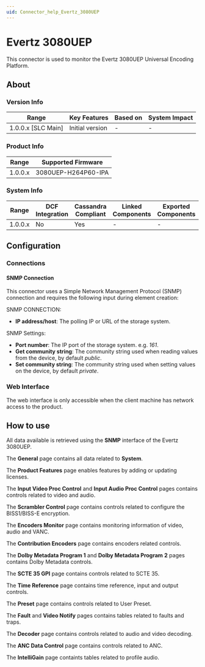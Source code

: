```yaml
---
uid: Connector_help_Evertz_3080UEP
---
```


# Evertz 3080UEP

This connector is used to monitor the Evertz 3080UEP Universal Encoding Platform.

## About

### Version Info

| Range                | Key Features     | Based on     | System Impact     |
|----------------------|------------------|--------------|-------------------|
| 1.0.0.x [SLC Main]   | Initial version  | -            | -                 |

### Product Info

| Range     | Supported Firmware     |
|-----------|------------------------|
| 1.0.0.x   | 3080UEP-H264P60-IPA    |

### System Info

| Range     | DCF Integration     | Cassandra Compliant     | Linked Components     | Exported Components     |
|-----------|---------------------|-------------------------|-----------------------|-------------------------|
| 1.0.0.x   | No                  | Yes                     | -                     | -                       |

## Configuration

### Connections

#### SNMP Connection

This connector uses a Simple Network Management Protocol (SNMP) connection and requires the following input during element creation:

SNMP CONNECTION:

- **IP address/host**: The polling IP or URL of the storage system.

SNMP Settings:

- **Port number**: The IP port of the storage system. e.g. *161*.
- **Get community string**: The community string used when reading values from the device, by default *public*.
- **Set community string**: The community string used when setting values on the device, by default *private*.

### Web Interface

The web interface is only accessible when the client machine has network access to the product.

## How to use

All data available is retrieved using the **SNMP** interface of the Evertz 3080UEP.

The **General** page contains all data related to **System**.

The **Product Features** page enables features by adding or updating licenses.

The **Input Video Proc Control** and **Input Audio Proc Control** pages contains controls related to video and audio.

The **Scrambler Control** page contains controls related to configure the BISS1/BISS-E encryption.

The **Encoders Monitor** page contains monitoring information of video, audio and VANC.

The **Contribution Encoders** page contains encoders related controls.

The **Dolby Metadata Program 1** and **Dolby Metadata Program** **2** pages contains Dolby Metadata controls.

The **SCTE 35 GPI** page contains controls related to SCTE 35.

The **Time Reference** page contains time reference, input and output controls.

The **Preset** page contains controls related to User Preset.

The **Fault** and **Video Notify** pages contains tables related to faults and traps.

The **Decoder** page contains controls related to audio and video decoding.

The **ANC Data Control** page contains controls related to ANC.

The **IntelliGain** page containts tables related to profile audio.
